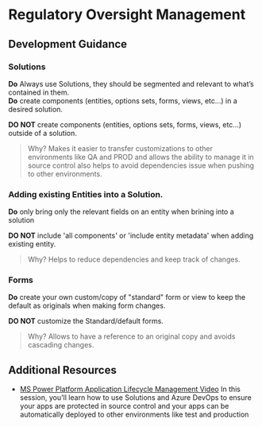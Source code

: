 
# Regulatory Oversight Management



## Development Guidance

### Solutions
__Do__ Always use Solutions, they should be segmented and relevant to what’s contained in them.  
__Do__ create components (entities, options sets, forms, views, etc...) in a desired solution.   

__DO NOT__ create components (entities, options sets, forms, views, etc...) outside of a solution.    
  > Why? Makes it easier to transfer customizations to other environments like QA and PROD and allows the ability to manage it in source control also helps to avoid dependencies issue when pushing to other environments.

### Adding existing Entities into a Solution.
__Do__ only bring only the relevant fields on an entity when brining into a solution  

__DO NOT__ include 'all components' or 'include entity metadata' when adding existing entity.  
  > Why? Helps to reduce dependencies and keep track of changes.

### Forms

__Do__ create your own custom/copy of "standard" form or view to keep the default as originals when making form changes.  

__DO NOT__ customize the Standard/default forms.  
  > Why? Allows to have a reference to an original copy and avoids cascading changes.
  
## Additional Resources
- [MS Power Platform Application Lifecycle Management Video](https://www.youtube.com/watch?v=xwCUJmrRI9E&t=1159s) In this session, you'll learn how to use Solutions and Azure DevOps to ensure your apps are protected in source control and your apps can be automatically deployed to other environments like test and production
